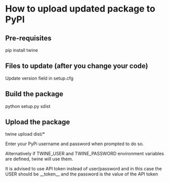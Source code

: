 # How to upload updated package to PyPI

## Pre-requisites
pip install twine


## Files to update (after you change your code)
Update version field in setup.cfg

## Build the package
python setup.py sdist

## Upload the package
twine upload dist/*

Enter your PyPi username and password when prompted to do so. 

Alternatively if TWINE_USER and TWINE_PASSWORD environment variables are defined, twine will use them.

It is advised to use API token instead of user/password and in this case the USER should be \_\_token\_\_ and the password is the value of the API token
